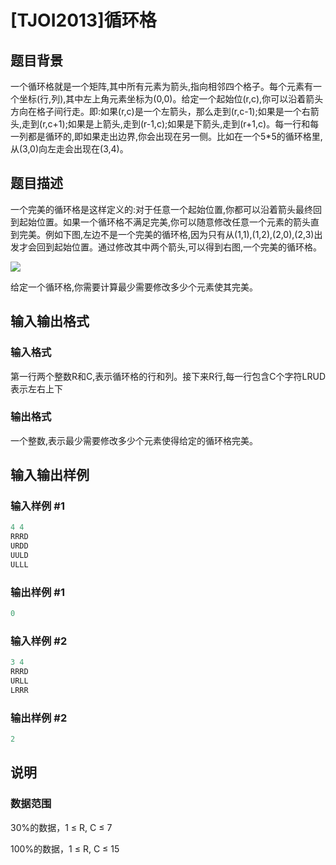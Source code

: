 # [TJOI2013]循环格

## 题目背景

一个循环格就是一个矩阵,其中所有元素为箭头,指向相邻四个格子。每个元素有一个坐标(行,列),其中左上角元素坐标为(0,0)。给定一个起始位(r,c),你可以沿着箭头方向在格子间行走。即:如果(r,c)是一个左箭头，那么走到(r,c-1);如果是一个右箭头,走到(r,c+1);如果是上箭头,走到(r-1,c);如果是下箭头,走到(r+1,c)。每一行和每一列都是循环的,即如果走出边界,你会出现在另一侧。比如在一个5\*5的循环格里,从(3,0)向左走会出现在(3,4)。

## 题目描述

一个完美的循环格是这样定义的:对于任意一个起始位置,你都可以沿着箭头最终回到起始位置。如果一个循环格不满足完美,你可以随意修改任意一个元素的箭头直到完美。例如下图,左边不是一个完美的循环格,因为只有从(1,1),(1,2),(2,0),(2,3)出发才会回到起始位置。通过修改其中两个箭头,可以得到右图,一个完美的循环格。

![](https://cdn.luogu.com.cn/upload/pic/10987.png)

给定一个循环格,你需要计算最少需要修改多少个元素使其完美。

## 输入输出格式

### 输入格式

第一行两个整数R和C,表示循环格的行和列。接下来R行,每一行包含C个字符LRUD表示左右上下

### 输出格式

一个整数,表示最少需要修改多少个元素使得给定的循环格完美。

## 输入输出样例

### 输入样例 #1

```cpp
4 4
RRRD
URDD
UULD
ULLL
```


### 输出样例 #1

```cpp
0
```


### 输入样例 #2

```cpp
3 4
RRRD
URLL
LRRR
```


### 输出样例 #2

```cpp
2
```


## 说明

### 数据范围

30%的数据，1 ≤ R, C ≤ 7

100%的数据，1 ≤ R, C ≤ 15

